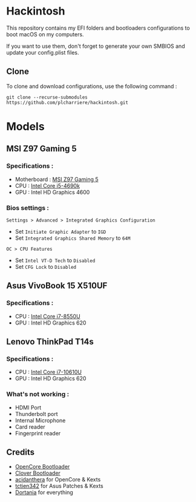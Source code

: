 # Hackintosh

This repository contains my EFI folders and bootloaders configurations to boot macOS on my computers.

If you want to use them, don't forget to generate your own SMBIOS and update your config.plist files.

## Clone

To clone and download configurations, use the following command :

```git clone --recurse-submodules https://github.com/plcharriere/hackintosh.git```

# Models

## MSI Z97 Gaming 5

### Specifications :

- Motherboard : [MSI Z97 Gaming 5](https://msi.com/Motherboard/z97-gaming-5.html)
- CPU : [Intel Core i5-4690k](https://ark.intel.com/content/www/us/en/ark/products/80811/intel-core-i5-4690k-processor-6m-cache-up-to-3-90-ghz.html)
- GPU : Intel HD Graphics 4600

### Bios settings :

`Settings > Advanced > Integrated Graphics Configuration`

- Set `Initiate Graphic Adapter` to `IGD`
- Set `Integrated Graphics Shared Memory` to `64M`

`OC > CPU Features`

- Set `Intel VT-D Tech` to `Disabled`
- Set `CFG Lock` to `Disabled`

## Asus VivoBook 15 X510UF

### Specifications :

- CPU : [Intel Core i7-8550U](https://ark.intel.com/content/www/us/en/ark/products/122589/intel-core-i7-8550u-processor-8m-cache-up-to-4-00-ghz.html)
- GPU : Intel HD Graphics 620

## Lenovo ThinkPad T14s

### Specifications :

- CPU : [Intel Core i7-10610U](https://ark.intel.com/content/www/us/en/ark/products/201896/intel-core-i710610u-processor-8m-cache-up-to-4-90-ghz.html)
- GPU : Intel HD Graphics 620

### What's not working :

- HDMI Port
- Thunderbolt port
- Internal Microphone
- Card reader
- Fingerprint reader

## Credits

- [OpenCore Bootloader](https://github.com/acidanthera/OpenCorePkg)
- [Clover Bootloader](https://github.com/CloverHackyColor/CloverBootloader)
- [acidanthera](https://github.com/acidanthera) for OpenCore & Kexts
- [tctien342](https://github.com/tctien342/Asus-Vivobook-S510UA-Hackintosh) for Asus Patches & Kexts
- [Dortania](https://dortania.github.io/getting-started/) for everything